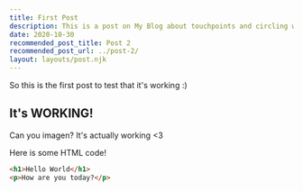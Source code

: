 ```yaml
---
title: First Post
description: This is a post on My Blog about touchpoints and circling wagons.
date: 2020-10-30
recommended_post_title: Post 2
recommended_post_url: ../post-2/
layout: layouts/post.njk
---
```

So this is the first post to test that it's working :)

## It's WORKING!

Can you imagen? It's actually working <3

Here is some HTML code!
```html
<h1>Hello World</h1>
<p>How are you today?</p>
```

